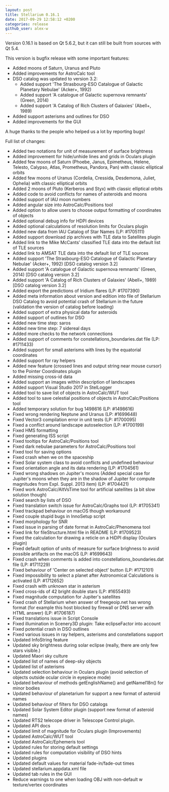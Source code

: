 ```yaml
---
layout: post
title: Stellarium 0.16.1
date: 2017-09-29 12:58:12 +0200
categories: release
github_user: alex-w
---
```

Version 0.16.1 is based on Qt 5.6.2, but it can still be built from sources with Qt 5.4.

This version is bugfix release with some important features:
  - Added moons of Saturn, Uranus and Pluto
  - Added improvements for AstroCalc tool
  - DSO catalog was updated to version 3.2:
    - Added support 'The Strasbourg-ESO Catalogue of Galactic Planetary Nebulae' (Acker+, 1992)
    - Added support 'A catalogue of Galactic supernova remnants' (Green, 2014)
    - Added support 'A Catalog of Rich Clusters of Galaxies' (Abell+, 1989)
  - Added support asterisms and outlines for DSO
  - Added improvements for the GUI

A huge thanks to the people who helped us a lot by reporting bugs!

Full list of changes:
  - Added two notations for unit of measurement of surface brightness
  - Added improvement for hide/unhide lines and grids in Oculars plugin
  - Added few moons of Saturn (Phoebe, Janus, Epimetheus, Helene, Telesto, Calypso, Atlas, Prometheus, Pandora, Pan) with classic elliptical orbits
  - Added few moons of Uranus (Cordelia, Cressida, Desdemona, Juliet, Ophelia) with classic elliptical orbits
  - Added 2 moons of Pluto (Kerberos and Styx) with classic elliptical orbits
  - Added code to avoid conflicts for names of asteroids and moons
  - Added support of IAU moon numbers
  - Added angular size into AstroCalc/Positions tool
  - Added option to allow users to choose output formatting of coordinates of objects
  - Added optional debug info for HDPI devices
  - Added optional calculations of resolution limits for Oculars plugin
  - Added new data from IAU Catalog of Star Names (LP: #1705111)
  - Added support download zip archives with TLE data to Satellites plugin
  - Added link to the Mike McCants' classified TLE data into the default list of TLE sources
  - Added link to AMSAT TLE data into the default list of TLE sources
  - Added support 'The Strasbourg-ESO Catalogue of Galactic Planetary Nebulae' (Acker+, 1992) [DSO catalog version 3.2]
  - Added support 'A catalogue of Galactic supernova remnants' (Green, 2014) [DSO catalog version 3.2]
  - Added support 'A Catalog of Rich Clusters of Galaxies' (Abell+, 1989) [DSO catalog version 3.2]
  - Added export the predictions of Iridium flares (LP: #1707390)
  - Added meta information about version and edition into file of Stellarium DSO Catalog to avoid potential crash of Stellarium in the future (validation the version of catalog before loading)
  - Added support of extra physical data for asteroids
  - Added support of outlines for DSO
  - Added new time step: saros
  - Added new time step: 7 sidereal days
  - Added more checks to the network connections
  - Added support of comments for constellations_boundaries.dat file (LP: #1711433)
  - Added support for small asterisms with lines by the equatorial coordinates
  - Added support for ray helpers
  - Added new feature (crossed lines and output string near mouse cursor) to the Pointer Coordinates plugin
  - Added missing cross-id data
  - Added support an images within description of landscapes
  - Added support Visual Studio 2017 in StelLogger
  - Added tool to save list of objects in AstroCalc/WUT tool
  - Added tool to save celestial positions of objects in AstroCalc/Positions tool
  - Added temporary solution for bug 1498616 (LP: #1498616)
  - Fixed wrong rendering Neptune and Uranus (LP: #1699648)
  - Fixed Vector3 compilation error in unit tests (LP: #1700095)
  - Fixed a conflict around landscape autoselection (LP: #1700199)
  - Fixed HMS formatting
  - Fixed generating ISS script
  - Fixed tooltips for AstroCalc/Positions tool
  - Fixed dark nebulae parameters for AstroCalc/Positions tool
  - Fixed tool for saving options
  - Fixed crash when we on the spaceship
  - Fixed Solar system class to avoid conflicts and undefined behaviour
  - Fixed orientation angle and its data rendering (LP: #1704561)
  - Fixed wrong shadows on Jupiter's moons (Added special case for Jupiter's moons when they are in the shadow of Jupiter for compute magnitudes from Expl. Suppl. 2013 item) (LP: #1704421)
  - Fixed work AstroCalc/AltVsTime tool for artificial satellites (a bit slow solution though)
  - Fixed search by lists of DSO
  - Fixed translation switch issue for AstroCalc/Graphs tool (LP: #1705341)
  - Fixed trackpad behaviour on macOS though workaround
  - Fixed couple stupid bugs in InnoSetup script
  - Fixed morphology for SNR
  - Fixed issue in parsing of date format in AstroCalc/Phenomena tool
  - Fixed link for fileStructure.html file in README (LP: #1709523)
  - Fixed the calculation for drawing a reticle on a HiDPI display (Oculars plugin)
  - Fixed default option of units of measure for surface brighness to avoid possible artifacts on the macOS (LP: #1699643)
  - Fixed crash when comments is added into constellations_boundaries.dat file (LP: #1711229)
  - Fixed behaviour of 'Center on selected object' button (LP: #1712101)
  - Fixed impossibility to select a planet after Astronomical Calculations is activated (LP: #1712652)
  - Fixed crash with unknown star in asterism
  - Fixed cross-ids of 42 bright double stars (LP: #1655493)
  - Fixed magnitude computation for Jupiter's satellites
  - Fixed crash of Stellarium when answer of freegeoip.net has wrong format (for example this host blocked by firewall or DNS server with HTML answer) (LP: #1706187)
  - Fixed translations issue in Script Console
  - Fixed illumination in Scenery3D plugin: Take eclipseFactor into account
  - Fixed potential crash in DSO outlines
  - Fixed various issues in ray helpers, asterisms and constellations support
  - Updated InfoString feature
  - Updated sky brightness during solar eclipse (really, there are only few stars visible.)
  - Updated Maori sky culture
  - Updated list of names of deep-sky objects
  - Updated list of asterisms
  - Updated selection behaviour in Oculars plugin (avoid selection of objects outside ocular circle in eyepiece mode)
  - Updated behaviour of methods getEnglishName() and getNameI18n() for minor bodies
  - Updated behaviour of planetarium for support a new format of asteroid names
  - Updated behaviour of filters for DSO catalogs
  - Updated Solar System Editor plugin (support new format of asteroid names)
  - Updated RTS2 telecope driver in Telescope Control plugin.
  - Updated API docs
  - Updated limit of magnitude for Oculars plugin (Improvements)
  - Updated AstroCalc/WUT tool
  - Updated AstroCalc/Ephemeris tool
  - Updated rules for storing default settings
  - Updated rules for computation visibility of DSO hints
  - Updated plugins
  - Updated default values for material fade-in/fade-out times
  - Updated stellarium.appdata.xml file
  - Updated tab rules in the GUI
  - Reduce warnings to one when loading OBJ with non-default w texture/vertex coordinates
